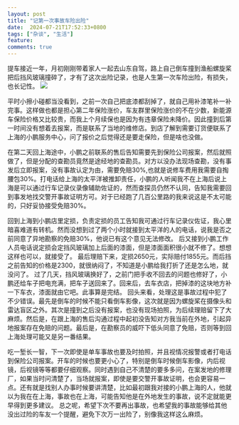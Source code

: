 ```yaml
---
layout: post
title: "记第一次事故车险出险"
date:  2024-07-21T17:52:33+0800
tags: ["杂谈", "生活"]
feature: 
comments: true
---
```


提车接近一年，月初刚刚带着家人一起去山东自驾，路上自己倒车撞到渔船螺旋桨把后挡风玻璃撞碎了，才有了这次出险记录，也是人生第一次车险出险，有损失，也长记性。
![](https://img.isming.me/image/IMG_20240709_110955.jpg)
<!--more-->

平时小擦小碰都当没看到，之前一次自己把底漆都刮掉了，就自己用补漆笔补一补完事。这样做也都是担心第二年保险涨价，车友群里保险涨价的不在少数，新能源车保险价格又比较贵，而我上个月续保也是因为有违章保险未降价。因此撞到后第一时间没有想着去报案，而是联系了当地的维修店。到店了解到需要订货便联系了上海的小鹏服务中心，问了报价之后觉得还是要走保险，但是啥也没做。

在第二天回上海途中，小鹏之前联系的售后告知需要先到保险公司报案，然后就照做了，但是分配的查勘员竟然是途经地的查勘员。对方以没办法现场查勘，没有事发后立即报案，没有事故认定为由，需要免赔30%,也就是说修车费用我需要自掏腰包30%。打电话给上海的太平洋被推卸责任，小鹏的人听闻我不在上海后说上海是可以通过行车记录仪录像辅助佐证的，然而查探员仍然不认同，告知我需要回到事发地找交警开事故证明方可。对于已经跑了几百公里路的我来说这是不太可能的，只好妥协接受免赔30%。

回到上海到小鹏店里定损，负责定损的员工告知我可通过行车记录仪佐证，我心里暗喜难道有转机。然而没想到过了两个小时就接到太平洋的人的电话，说我是否之前同意了异地勘察的免赔30%，他说已有这个意见无法修改。
后又接到小鹏工作人员电话说定损会定挡风玻璃加上后面的漆面，但是漆面面积很小就不修了。想想这样也可以，就接受了。
最后理赔下来，定损2650元，实际赔付1855元。而后挡之前告知的价格是2300，就很纳闷了，不知道是小鹏给我打折了还是怎么地，就没问了。
过了几天，挡风玻璃换好了，之前门把手收不回去的问题也修好了，小鹏还给车子把电充满，把车子送回来了。回来后，去车衣店，把掉漆的这块地方补一下车衣，漆面就由它吧。此事算是完结。
回头来看，处理这是事故过程中犯了不少错误。最先是倒车的时候不能只看倒车影像，这次就是因为螺旋桨在摄像头和雷达盲区之外。其次是撞到之后没有报案，也没有现场拍照，为后续理赔留下了大麻烦。然后是，在跟上海的售后沟通过程中起初没告知对方我当前在外地，引起异地报案存在免赔的问题。最后是，在勘察员的威吓下低头同意了免赔，否则等到回上海处理可能又是另一番结果。

吃一堑长一智，下一次即使是单车事故也要及时拍照，并且视情况报警或者打电话到保险公司报案。开车的时候也要更小心了，特别是倒车时候倒车影像，内后视镜，后视镜等等都要仔细观察。同时遇到自己不清楚的要多多问，在案发地的修理厂，如果当时问清楚了，当场就报案，即使是要交警开事故证明，也会更容易一点。还有就是找别人办事时候要讲清楚，比如最初跟我对接的小鹏上海的人，他就以为我在在上海，事故也在上海，可能告知他是在外地发生的事故，说不定就能更早得到更多建议。
总之呢，希望下次不要再出事故，也希望我的事故能够给其他没出过险的车友一个提醒，避免下次万一出险了，别像我这样这么麻烦。
